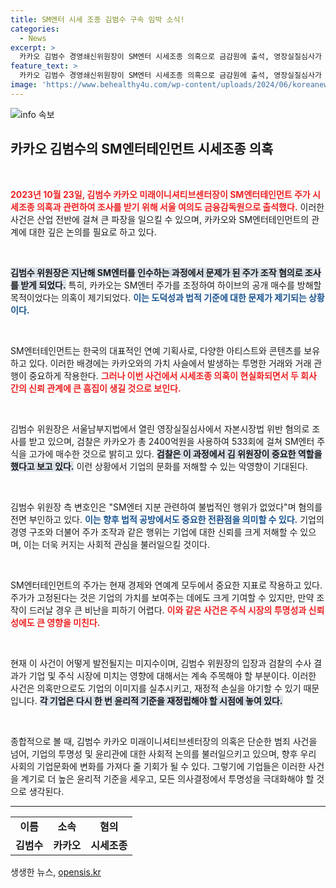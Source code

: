 ```yaml
---
title: SM엔터 시세 조종 김범수 구속 임박 소식!
categories:
  - News
excerpt: >
  카카오 김범수 경영쇄신위원장이 SM엔터 시세조종 의혹으로 금감원에 출석, 영장실질심사가 진행된다. 그는 경쟁사의 매수를 방해하기 위해 주가를 조작한 혐의를 받고 있으며, 검찰은 충분한 증거를 확보한 상태. 과연 그의 결백은 입증될 수 있을까?
feature_text: >
  카카오 김범수 경영쇄신위원장이 SM엔터 시세조종 의혹으로 금감원에 출석, 영장실질심사가 진행된다. 그는 경쟁사의 매수를 방해하기 위해 주가를 조작한 혐의를 받고 있으며, 검찰은 충분한 증거를 확보한 상태. 과연 그의 결백은 입증될 수 있을까?
image: 'https://www.behealthy4u.com/wp-content/uploads/2024/06/koreanews.jpg'
---
```


<p><img src="https://www.behealthy4u.com/wp-content/uploads/2024/06/koreanews.jpg" alt="info 속보" /></p>

<h2 data-ke-size="size26">카카오 김범수의 SM엔터테인먼트 시세조종 의혹</h2>

<p data-ke-size="size16">&nbsp;</p>

<p><b><span style="color: #ee2323;">2023년 10월 23일, 김범수 카카오 미래이니셔티브센터장이 SM엔터테인먼트 주가 시세조종 의혹과 관련하여 조사를 받기 위해 서울 여의도 금융감독원으로 출석했다.</span></b> 이러한 사건은 산업 전반에 걸쳐 큰 파장을 일으킬 수 있으며, 카카오와 SM엔터테인먼트의 관계에 대한 깊은 논의를 필요로 하고 있다. </p>

<p data-ke-size="size16">&nbsp;</p>

<p><b><span style="background-color: #21538527;">김범수 위원장은 지난해 SM엔터를 인수하는 과정에서 문제가 된 주가 조작 혐의로 조사를 받게 되었다.</span></b> 특히, 카카오는 SM엔터 주가를 조정하여 하이브의 공개 매수를 방해할 목적이었다는 의혹이 제기되었다. <b><span style="color: #1a5490;">이는 도덕성과 법적 기준에 대한 문제가 제기되는 상황이다.</span></b></p>

<p data-ke-size="size16">&nbsp;</p>

<p>SM엔터테인먼트는 한국의 대표적인 연예 기획사로, 다양한 아티스트와 콘텐츠를 보유하고 있다. 이러한 배경에는 카카오와의 가치 사슬에서 발생하는 투명한 거래와 거래 관행이 중요하게 작용한다. <b><span style="color: #ee2323;">그러나 이번 사건에서 시세조종 의혹이 현실화되면서 두 회사 간의 신뢰 관계에 큰 흠집이 생길 것으로 보인다.</span></b></p>

<p data-ke-size="size16">&nbsp;</p>

<p>김범수 위원장은 서울남부지법에서 열린 영장실질심사에서 자본시장법 위반 혐의로 조사를 받고 있으며, 검찰은 카카오가 총 2400억원을 사용하여 533회에 걸쳐 SM엔터 주식을 고가에 매수한 것으로 밝히고 있다. <b><span style="background-color: #21538527;">검찰은 이 과정에서 김 위원장이 중요한 역할을 했다고 보고 있다.</span></b> 이런 상황에서 기업의 문화를 저해할 수 있는 악영향이 기대된다.</p>

<p data-ke-size="size16">&nbsp;</p>

<p>김범수 위원장 측 변호인은 "SM엔터 지분 관련하여 불법적인 행위가 없었다"며 혐의를 전면 부인하고 있다. <b><span style="color: #1a5490;">이는 향후 법적 공방에서도 중요한 전환점을 의미할 수 있다.</span></b> 기업의 경영 구조와 더불어 주가 조작과 같은 행위는 기업에 대한 신뢰를 크게 저해할 수 있으며, 이는 더욱 커지는 사회적 관심을 불러일으킬 것이다.</p>

<p data-ke-size="size16">&nbsp;</p>

<p>SM엔터테인먼트의 주가는 현재 경제와 연예계 모두에서 중요한 지표로 작용하고 있다. 주가가 고정된다는 것은 기업의 가치를 보여주는 데에도 크게 기여할 수 있지만, 만약 조작이 드러날 경우 큰 비난을 피하기 어렵다. <b><span style="color: #ee2323;">이와 같은 사건은 주식 시장의 투명성과 신뢰성에도 큰 영향을 미친다.</span></b></p>

<p data-ke-size="size16">&nbsp;</p>

<p>현재 이 사건이 어떻게 발전될지는 미지수이며, 김범수 위원장의 입장과 검찰의 수사 결과가 기업 및 주식 시장에 미치는 영향에 대해서는 계속 주목해야 할 부분이다. 이러한 사건은 의혹만으로도 기업의 이미지를 실추시키고, 재정적 손실을 야기할 수 있기 때문입니다. <b><span style="background-color: #21538527;">각 기업은 다시 한 번 윤리적 기준을 재정립해야 할 시점에 놓여 있다.</span></b></p>

<p data-ke-size="size16">&nbsp;</p>

<p>종합적으로 볼 때, 김범수 카카오 미래이니셔티브센터장의 의혹은 단순한 범죄 사건을 넘어, 기업의 투명성 및 윤리관에 대한 사회적 논의를 불러일으키고 있으며, 향후 우리 사회의 기업문화에 변화를 가져다 줄 기회가 될 수 있다. 그렇기에 기업들은 이러한 사건을 계기로 더 높은 윤리적 기준을 세우고, 모든 의사결정에서 투명성을 극대화해야 할 것으로 생각된다.</p>

<hr />

<table style="width: 100%; border-collapse: collapse;">
  <tr>
    <td style="text-align: center; height: 17px;"><b>이름</b></td>
    <td style="text-align: center; height: 17px;"><b>소속</b></td>
    <td style="text-align: center; height: 17px;"><b>혐의</b></td>
  </tr>
  <tr>
    <td style="text-align: center; height: 17px;"><b>김범수</b></td>
    <td style="text-align: center; height: 17px;"><b>카카오</b></td>
    <td style="text-align: center; height: 17px;"><b>시세조종</b></td>
  </tr>
</table>
생생한 뉴스, <a href="https://opensis.kr" rel="dofollow">opensis.kr</a>


